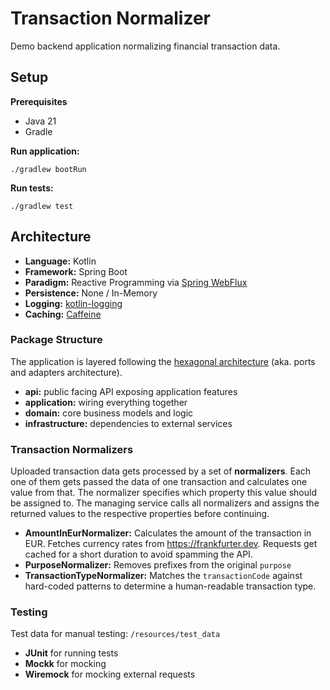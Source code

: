 # Transaction Normalizer

Demo backend application normalizing financial transaction data.

## Setup

**Prerequisites**

- Java 21
- Gradle

**Run application:**
```
./gradlew bootRun
```

**Run tests:**
```
./gradlew test
```

## Architecture

- **Language:** Kotlin
- **Framework:** Spring Boot
- **Paradigm:** Reactive Programming via [Spring WebFlux](https://docs.spring.io/spring-framework/reference/web/webflux.html)
- **Persistence:** None / In-Memory
- **Logging:** [kotlin-logging](https://github.com/oshai/kotlin-logging)
- **Caching:** [Caffeine](https://github.com/ben-manes/caffeine)

### Package Structure

The application is layered following the [hexagonal architecture](https://en.wikipedia.org/wiki/Hexagonal_architecture_(software)) (aka. ports and adapters architecture).

- **api:** public facing API exposing application features
- **application:** wiring everything together 
- **domain:** core business models and logic
- **infrastructure:** dependencies to external services

### Transaction Normalizers

Uploaded transaction data gets processed by a set of **normalizers**.
Each one of them gets passed the data of one transaction and calculates one value from that.
The normalizer specifies which property this value should be assigned to.
The managing service calls all normalizers and assigns the returned values to the respective properties before continuing.

- **AmountInEurNormalizer:** Calculates the amount of the transaction in EUR. Fetches currency rates from https://frankfurter.dev. Requests get cached for a short duration to avoid spamming the API.
- **PurposeNormalizer:** Removes prefixes from the original `purpose`
- **TransactionTypeNormalizer:** Matches the `transactionCode` against hard-coded patterns to determine a human-readable transaction type.  

### Testing

Test data for manual testing: `/resources/test_data`

- **JUnit** for running tests
- **Mockk** for mocking
- **Wiremock** for mocking external requests
